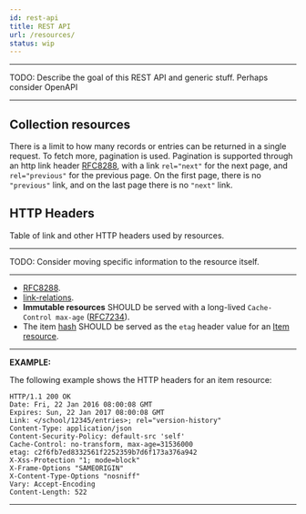 ```yaml
---
id: rest-api
title: REST API
url: /resources/
status: wip
---
```


***
TODO: Describe the goal of this REST API and generic stuff. Perhaps consider
OpenAPI
***

## Collection resources

There is a limit to how many records or entries can be returned in a single
request. To fetch more, pagination is used. Pagination is supported through an
http link header [RFC8288](@rfc8288), with a link `rel="next"` for the next
page, and `rel="previous"` for the previous page. On the first page, there is
no `"previous"` link, and on the last page there is no `"next"` link.

## HTTP Headers

Table of link and other HTTP headers used by resources.

***
TODO: Consider moving specific information to the resource itself.
***

* [RFC8288](@rfc8288).
* [link-relations](http://www.iana.org/assignments/link-relations/link-relations.xhtml).
* **Immutable resources** SHOULD be served with a long-lived `Cache-Control max-age` ([RFC7234](@rfc7234)).
* The item [hash](/datatypes/hash-datatype/) SHOULD be served as the `etag` header value for an [Item resource](/resources/item-resource/).

***
**EXAMPLE:**

The following example shows the HTTP headers for an item resource:

```http
HTTP/1.1 200 OK
Date: Fri, 22 Jan 2016 08:00:08 GMT
Expires: Sun, 22 Jan 2017 08:00:08 GMT
Link: </school/12345/entries>; rel="version-history"
Content-Type: application/json
Content-Security-Policy: default-src 'self'
Cache-Control: no-transform, max-age=31536000
etag: c2f6fb7ed8332561f2252359b7d6f173a376a942
X-Xss-Protection "1; mode=block"
X-Frame-Options "SAMEORIGIN"
X-Content-Type-Options "nosniff"
Vary: Accept-Encoding
Content-Length: 522
```
***
